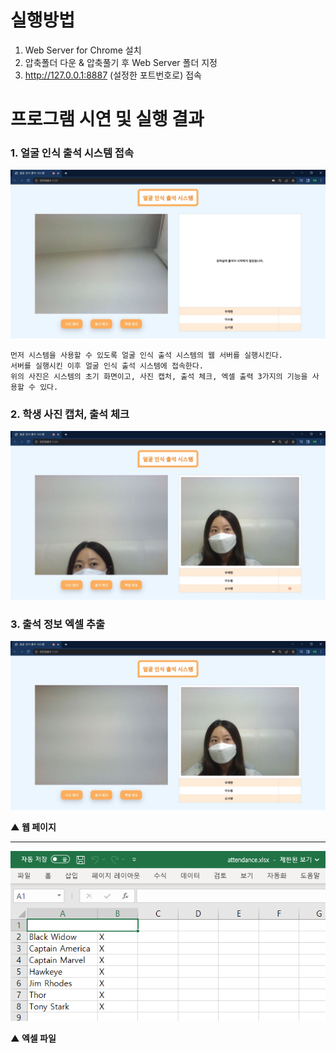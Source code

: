 # 실행방법
1. Web Server for Chrome 설치
2. 압축폴더 다운 & 압축풀기 후 Web Server 폴더 지정
3. http://127.0.0.1:8887 (설정한 포트번호로) 접속

# 프로그램 시연 및 실행 결과
### 1. 얼굴 인식 출석 시스템 접속 

<img src="https://raw.githubusercontent.com/wjh2335/2023-ComputerGraphics/main/img/%EC%96%BC%EA%B5%B4%EC%9D%B8%EC%8B%9D%EC%B6%9C%EC%84%9D%EC%8B%9C%EC%8A%A4%ED%85%9Cgui(1).jpg"></img>
<br>

```
먼저 시스템을 사용할 수 있도록 얼굴 인식 출석 시스템의 웹 서버를 실행시킨다. 
서버를 실행시킨 이후 얼굴 인식 출석 시스템에 접속한다. 
위의 사진은 시스템의 초기 화면이고, 사진 캡처, 출석 체크, 엑셀 출력 3가지의 기능을 사용할 수 있다. 
```

### 2. 학생 사진 캡처, 출석 체크

<img src="https://raw.githubusercontent.com/wjh2335/2023-ComputerGraphics/main/img/%EC%96%BC%EA%B5%B4%EC%9D%B8%EC%8B%9D%EC%B6%9C%EC%84%9D%EC%8B%9C%EC%8A%A4%ED%85%9Cgui(2).jpg"></img>
<br>

### 3. 출석 정보 엑셀 추출
<img src="https://raw.githubusercontent.com/wjh2335/2023-ComputerGraphics/main/img/%EC%96%BC%EA%B5%B4%EC%9D%B8%EC%8B%9D%EC%B6%9C%EC%84%9D%EC%8B%9C%EC%8A%A4%ED%85%9Cgui(3).jpg"></img>
<br>

**▲ 웹 페이지**

---

![25](/img/25.png)

**▲ 엑셀 파일**
